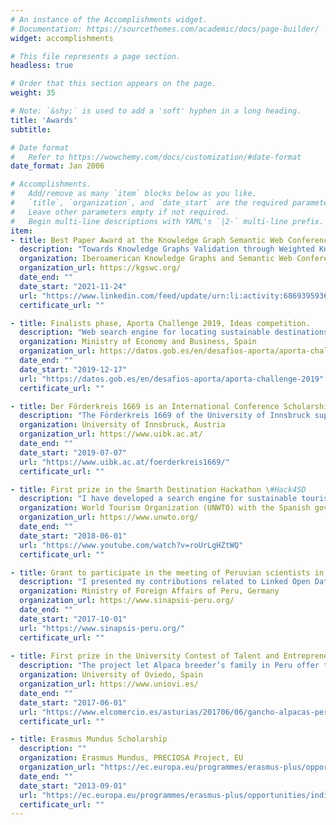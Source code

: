 ```yaml
---
# An instance of the Accomplishments widget.
# Documentation: https://sourcethemes.com/academic/docs/page-builder/
widget: accomplishments

# This file represents a page section.
headless: true

# Order that this section appears on the page.
weight: 35

# Note: `&shy;` is used to add a 'soft' hyphen in a long heading.
title: 'Awards'
subtitle:

# Date format
#   Refer to https://wowchemy.com/docs/customization/#date-format
date_format: Jan 2006

# Accomplishments.
#   Add/remove as many `item` blocks below as you like.
#   `title`, `organization`, and `date_start` are the required parameters.
#   Leave other parameters empty if not required.
#   Begin multi-line descriptions with YAML's `|2-` multi-line prefix.
item:
- title: Best Paper Award at the Knowledge Graph Semantic Web Conference  (KGSWC 2021) .
  description: "Towards Knowledge Graphs Validation through Weighted Knowledge Sources. [Read more](https://doi.org/10.1007/978-3-030-91305-2_4)."
  organization: Iberoamerican Knowledge Graphs and Semantic Web Conference
  organization_url: https://kgswc.org/
  date_end: ""
  date_start: "2021-11-24"
  url: "https://www.linkedin.com/feed/update/urn:li:activity:6869395936515248128/"
  certificate_url: ""

- title: Finalists phase, Aporta Challenge 2019, Ideas competition.
  description: "Web search engine for locating sustainable destinations. It aims to promote responsible and sustainable tourism to preserve the planet. [See more](https://www.youtube.com/watch?v=6KZ5FkUBQlc)."
  organization: Ministry of Economy and Business, Spain
  organization_url: https://datos.gob.es/en/desafios-aporta/aporta-challenge-2019
  date_end: ""
  date_start: "2019-12-17"
  url: "https://datos.gob.es/en/desafios-aporta/aporta-challenge-2019"
  certificate_url: ""

- title: Der Förderkreis 1669 is an International Conference Scholarships for Outstanding Students.
  description: "The Förderkreis 1669 of the University of Innsbruck supports excellent young researchers by funding conference participation."
  organization: University of Innsbruck, Austria
  organization_url: https://www.uibk.ac.at/
  date_end: ""
  date_start: "2019-07-07"
  url: "https://www.uibk.ac.at/foerderkreis1669/"
  certificate_url: ""

- title: First prize in the Smarth Destination Hackathon \#Hack4SD
  description: "I have developed a search engine for sustainable tourism destinations [read more](https://www.youtube.com/watch?v=roUrLgHZtWQ)"
  organization: World Tourism Organization (UNWTO) with the Spanish government
  organization_url: https://www.unwto.org/
  date_end: ""
  date_start: "2018-06-01"
  url: "https://www.youtube.com/watch?v=roUrLgHZtWQ"
  certificate_url: ""

- title: Grant to participate in the meeting of Peruvian scientists in Europe at Berlin, Germany
  description: "I presented my contributions related to Linked Open Data  to the Peruvian scientists community"
  organization: Ministry of Foreign Affairs of Peru, Germany
  organization_url: https://www.sinapsis-peru.org/
  date_end: ""
  date_start: "2017-10-01"
  url: "https://www.sinapsis-peru.org/"
  certificate_url: ""
  
- title: First prize in the University Contest of Talent and Entrepreneurship - CHAMP-U
  description: "The project let Alpaca breeder’s family in Peru offer their houses to visitors [read more](https://www.elcomercio.es/asturias/201706/06/gancho-alpacas-peruanas-20170606000443-v.html)"
  organization: University of Oviedo, Spain
  organization_url: https://www.uniovi.es/
  date_end: ""
  date_start: "2017-06-01"
  url: "https://www.elcomercio.es/asturias/201706/06/gancho-alpacas-peruanas-20170606000443-v.html"
  certificate_url: ""

- title: Erasmus Mundus Scholarship
  description: ""
  organization: Erasmus Mundus, PRECIOSA Project, EU
  organization_url: "https://ec.europa.eu/programmes/erasmus-plus/opportunities/individuals/students/erasmus-mundus-joint-masters-scholarships_en"
  date_end: ""
  date_start: "2013-09-01"
  url: "https://ec.europa.eu/programmes/erasmus-plus/opportunities/individuals/students/erasmus-mundus-joint-masters-scholarships_en"
  certificate_url: ""
---
```

